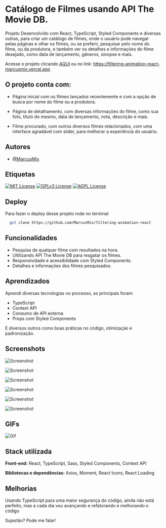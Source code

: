 
# Catálogo de Filmes usando API The Movie DB.

Projeto Desenvolvido com React, TypeScript, Styled Components e diversas outras, para criar um catálogo de filmes, onde o usuário pode navegar pelas páginas e olhar os filmes, ou se preferir, pesquisar pelo nome do filme, ou da produtora, e também ver os detalhes e informações do filme desejado, como data de lançamento, gêneros, sinopse e mais.

Acesse o projeto clicando [AQUI](https://filtering-animation-react-marcusmix.vercel.app) ou no link: https://filtering-animation-react-marcusmix.vercel.app 


## O projeto conta com:

- Página inicial com os filmes lançados recentemente e com a opção de busca por nome do filme ou a produtora.

- Página de detalhamento, com diversas informações do filme, como sua foto, título do mesmo, data de lançamento, nota, descrição e mais.

- Filme procurado, com outros diversos filmes relacionados, com uma interface agradável com slider, para melhorar a experiência do usuário.




## Autores


- [@MarcusMix](https://www.github.com/marcusmix)





## Etiquetas

[![MIT License](https://img.shields.io/badge/License-MIT-green.svg)](https://choosealicense.com/licenses/mit/)
[![GPLv3 License](https://img.shields.io/badge/License-GPL%20v3-yellow.svg)](https://opensource.org/licenses/)
[![AGPL License](https://img.shields.io/badge/license-AGPL-blue.svg)](http://www.gnu.org/licenses/agpl-3.0)


## Deploy

Para fazer o deploy desse projeto rode no terminal

```bash
  git clone https://github.com/MarcusMix/filtering-animation-react
```


## Funcionalidades

- Pesquisa de qualquer filme com resultados na hora.
- Ultilizando API The Movie DB para resgatar os filmes.
- Responsividade e acessibilidade com Styled Components.
- Detalhes e informações dos filmes pesquisados.


## Aprendizados

Aprendi diversas tecnologias no processo, as principais foram:
- TypeScript
- Context API
- Consumo de API externa
- Props com Styled Components

E diversos outros como boas práticas no código, otimização e padronização.



## Screenshots


![Screenshot](https://i.imgur.com/b52AhN1.png)


![Screenshot](https://i.imgur.com/89eUo3D.png)


![Screenshot](https://i.imgur.com/tk14YmP.png)


![Screenshot](https://i.imgur.com/8I4vJvR.png)


![Screenshot](https://i.imgur.com/LmGYm2Q.png)


![Screenshot](https://i.imgur.com/HSxHKtD.png)



## GIFs 

![Gif](https://i.imgur.com/RH8e2Jm.gif)




## Stack utilizada

**Front-end:** React, TypeScript, Sass, Styled Components, Context API

**Bibliotecas e dependências:** Axios, Moment, React Icons, React Loading


## Melhorias

Usando TypeScript para uma maior segurança do código, ainda não está perfeito, mas a cada dia vou avançando e refatorando e melhorando o código

Sujestão? Pode me falar!

